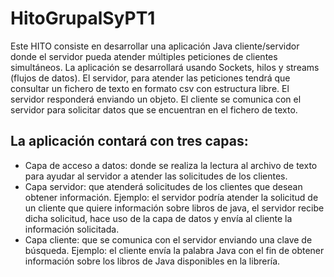 # HitoGrupalSyPT1
Este HITO consiste en desarrollar una aplicación Java cliente/servidor donde el servidor pueda atender múltiples peticiones de clientes simultáneos.
La aplicación se desarrollará usando Sockets, hilos y streams (flujos de datos).
El servidor, para atender las peticiones tendrá que consultar un fichero de texto en formato csv con estructura libre. El servidor responderá enviando un objeto.
El cliente se comunica con el servidor para solicitar datos que se encuentran en el fichero de texto.

## La aplicación contará con tres capas:
<ul>
<li>Capa de acceso a datos: donde se realiza la lectura al archivo de texto para ayudar al servidor a atender las solicitudes de los clientes.</li>
<li>Capa servidor: que atenderá solicitudes de los clientes que desean obtener información. Ejemplo: el servidor podría atender la solicitud de un cliente que quiere información sobre libros de java, el servidor recibe dicha solicitud, hace uso de la capa de datos y envía al cliente la información solicitada.</li>
<li>Capa cliente: que se comunica con el servidor enviando una clave de búsqueda. Ejemplo: el cliente envía la palabra Java con el fin de obtener información sobre los libros de Java disponibles en la librería.</li>
</ul>
